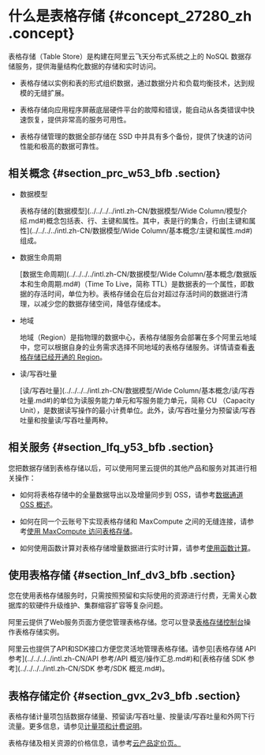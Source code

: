 # 什么是表格存储 {#concept_27280_zh .concept}

表格存储（Table Store）是构建在阿里云飞天分布式系统之上的 NoSQL 数据存储服务，提供海量结构化数据的存储和实时访问。

-   表格存储以实例和表的形式组织数据，通过数据分片和负载均衡技术，达到规模的无缝扩展。

-   表格存储向应用程序屏蔽底层硬件平台的故障和错误，能自动从各类错误中快速恢复，提供非常高的服务可用性。

-   表格存储管理的数据全部存储在 SSD 中并具有多个备份，提供了快速的访问性能和极高的数据可靠性。


## 相关概念 {#section_prc_w53_bfb .section}

-   数据模型

    表格存储的[数据模型](../../../../intl.zh-CN/数据模型/Wide Column/模型介绍.md#)概念包括表、行、主键和属性。其中，表是行的集合，行由[主键和属性](../../../../intl.zh-CN/数据模型/Wide Column/基本概念/主键和属性.md#)组成。

-   数据生命周期

     [数据生命周期](../../../../intl.zh-CN/数据模型/Wide Column/基本概念/数据版本和生命周期.md#)（Time To Live，简称 TTL）是数据表的一个属性，即数据的存活时间，单位为秒。表格存储会在后台对超过存活时间的数据进行清理，以减少您的数据存储空间，降低存储成本。

-   地域

    地域（Region）是指物理的数据中心，表格存储服务会部署在多个阿里云地域中，您可以根据自身的业务需求选择不同地域的表格存储服务。详情请查看[表格存储已经开通的 Region](intl.zh-CN/产品简介/名词解释/地域.md#)。

-   读/写吞吐量

     [读/写吞吐量](../../../../intl.zh-CN/数据模型/Wide Column/基本概念/读/写吞吐量.md#)的单位为读服务能力单元和写服务能力单元，简称 CU （Capacity Unit），是数据读写操作的最小计费单位。此外，读/写吞吐量分为预留读/写吞吐量和按量读/写吞吐量两种。


## 相关服务 {#section_lfq_y53_bfb .section}

您把数据存储到表格存储以后，可以使用阿里云提供的其他产品和服务对其进行相关操作：

-   如何将表格存储中的全量数据导出以及增量同步到 OSS，请参考[数据通道 OSS 概述](../../../../intl.zh-CN/数据通道/OSS/概述.md#)。

-   如何在同一个云账号下实现表格存储和 MaxCompute 之间的无缝连接，请参考[使用 MaxCompute 访问表格存储](../../../../intl.zh-CN/计算与分析/MaxCompute/使用MaxCompute访问表格存储.md#)。

-   如何使用函数计算对表格存储增量数据进行实时计算，请参考[使用函数计算](../../../../intl.zh-CN/计算与分析/函数触发器/使用函数计算.md#)。


## 使用表格存储 {#section_lnf_dv3_bfb .section}

您在使用表格存储服务时，只需按照预留和实际使用的资源进行付费，无需关心数据库的软硬件升级维护、集群缩容扩容等复杂问题。

阿里云提供了Web服务页面方便您管理表格存储。您可以登录[表格存储控制台](https://ots.console.aliyun.com)操作表格存储实例。

阿里云也提供了API和SDK接口方便您灵活地管理表格存储。请参见[表格存储 API 参考](../../../../intl.zh-CN/API 参考/API 概览/操作汇总.md#)和[表格存储 SDK 参考](../../../../intl.zh-CN/SDK 参考/SDK 概览.md#)。

## 表格存储定价 {#section_gvx_2v3_bfb .section}

表格存储计量项包括数据存储量、预留读/写吞吐量、按量读/写吞吐量和外网下行流量。更多信息，请参见[计量项和计费说明](../../../../intl.zh-CN/产品定价/计量项和计费说明.md#)。

表格存储及相关资源的价格信息，请参考[云产品定价页。](https://www.alibabacloud.com/product/table-store/pricing)

